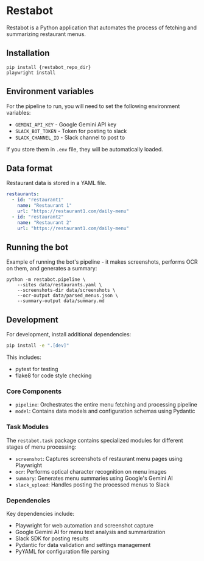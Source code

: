 # Restabot

Restabot is a Python application that automates the process of fetching and summarizing restaurant menus.

## Installation

```
pip install {restabot_repo_dir}
playwright install
```

## Environment variables

For the pipeline to run, you will need to set the following environment variables:

- `GEMINI_API_KEY` - Google Gemini API key
- `SLACK_BOT_TOKEN` - Token for posting to slack
- `SLACK_CHANNEL_ID` - Slack channel to post to

If you store them in `.env` file, they will be automatically loaded.

## Data format

Restaurant data is stored in a YAML file.

```yaml
restaurants:
  - id: "restaurant1"
    name: "Restaurant 1"
    url: "https://restaurant1.com/daily-menu"
  - id: "restaurant2"
    name: "Restaurant 2"
    url: "https://restaurant1.com/daily-menu"
```

## Running the bot

Example of running the bot's pipeline - it makes screenshots, performs OCR on them, and generates a summary:

```
python -m restabot.pipeline \
    --sites data/restaurants.yaml \
    --screenshots-dir data/screenshots \
    --ocr-output data/parsed_menus.json \
    --summary-output data/summary.md
```

## Development

For development, install additional dependencies:
```bash
pip install -e ".[dev]"
```

This includes:
- pytest for testing
- flake8 for code style checking

### Core Components

- `pipeline`: Orchestrates the entire menu fetching and processing pipeline
- `model`: Contains data models and configuration schemas using Pydantic

### Task Modules

The `restabot.task` package contains specialized modules for different stages of menu processing:

- `screenshot`: Captures screenshots of restaurant menu pages using Playwright
- `ocr`: Performs optical character recognition on menu images
- `summary`: Generates menu summaries using Google's Gemini AI
- `slack_upload`: Handles posting the processed menus to Slack

### Dependencies

Key dependencies include:
- Playwright for web automation and screenshot capture
- Google Gemini AI for menu text analysis and summarization
- Slack SDK for posting results
- Pydantic for data validation and settings management
- PyYAML for configuration file parsing
